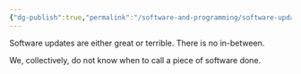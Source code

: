 ```yaml
---
{"dg-publish":true,"permalink":"/software-and-programming/software-updates/","tags":["software"],"noteIcon":3}
---
```



Software updates are either great or terrible. There is no in-between.

We, collectively, do not know when to call a piece of software done.
